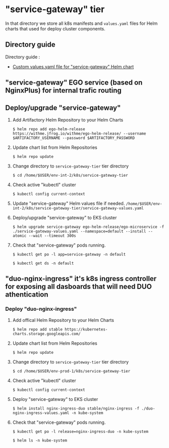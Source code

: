 # "service-gateway" tier

In that directory we store all k8s manifests and `values.yaml` files for Helm charts that used for deploy cluster components.

## Directory guide

Directory guide :

* [Custom values.yaml file for "service-gateway" Helm chart]( https://bitbucket.org/imvu/env-int-2/src/master/k8s/service-gateway-tier/service-gateway-values.yaml )

## "service-gateway" EGO service (based on NginxPlus) for internal trafic routing

## Deploy/upgrade "service-gateway"

1. Add Artifactory Helm Repository to your Helm Charts

     ```$ helm repo add ego-helm-release https://withme.jfrog.io/withme/ego-helm-release/ --username $ARTIFACTORY_USERNAME --password $ARTIFACTORY_PASSWORD```

2. Update chart list from Helm Repositories

     ```$ helm repo update```

3. Change directory to `service-gateway-tier` tier directory

     ```$ cd /home/$USER/env-int-2/k8s/service-gateway-tier```

4. Check active "kubectl" cluster

     ```$ kubectl config current-context```

5. Update "service-gateway" Helm values file if needed. `/home/$USER/env-int-2/k8s/service-gateway-tier/service-gateway-values.yaml`

6. Deploy/upgrade "service-gateway" to EKS cluster

     ```$ helm upgrade service-gateway ego-helm-release/ego-microservice -f ./service-gateway-values.yaml --namespace=default --install --atomic --wait --timeout 300s```

7. Check that "service-gateway" pods running.

     ```$ kubectl get po -l app=service-gateway -n default```

     ```$ kubectl get ds -n default```


## "duo-nginx-ingress" it's k8s ingress controller for exposing all dasboards that will need DUO athentication

### Deploy "duo-nginx-ingress"

1. Add offical Helm Repository to your Helm Charts

    ```$ helm repo add stable https://kubernetes-charts.storage.googleapis.com/```

2. Update chart list from Helm Repositories

    ```$ helm repo update```

3. Change directory to `service-gateway-tier` tier directory

    ```$ cd /home/$USER/env-prod-1/k8s/service-gateway-tier```

4. Check active "kubectl" cluster

    ```$ kubectl config current-context```

5. Deploy "service-gateway" to EKS cluster

    ```$ helm install nginx-ingress-duo stable/nginx-ingress -f ./duo-nginx-ingress-values.yaml -n kube-system```

6. Check that "service-gateway" pods running.

    ```$ kubectl get po -l release=nginx-ingress-duo -n kube-system```

    ```$ helm ls -n kube-system```

